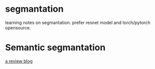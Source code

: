 # segmantation
learning notes on segmantation. prefer resnet model and torch/pytorch opensource.

# Semantic segmantation

[a review blog](http://blog.qure.ai/notes/semantic-segmentation-deep-learning-review)
